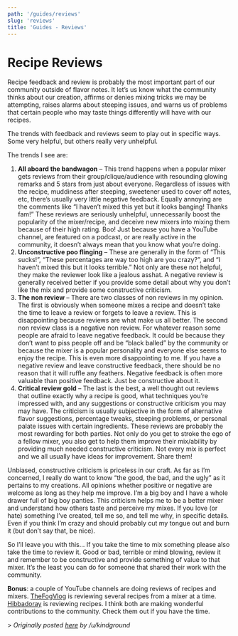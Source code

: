 ```yaml
---
path: '/guides/reviews'
slug: 'reviews'
title: 'Guides - Reviews'
---
```


# Recipe Reviews

Recipe feedback and review is probably the most important part of our community outside of flavor notes. It let’s us know what the community thinks about our creation, affirms or denies mixing tricks we may be attempting, raises alarms about steeping issues, and warns us of problems that certain people who may taste things differently will have with our recipes.

The trends with feedback and reviews seem to play out in specific ways. Some very helpful, but others really very unhelpful.

The trends I see are:

1.  **All aboard the bandwagon**  – This trend happens when a popular mixer gets reviews from their group/clique/audience with resounding glowing remarks and 5 stars from just about everyone. Regardless of issues with the recipe, muddiness after steeping, sweetener used to cover off notes, etc, there’s usually very little negative feedback. Equally annoying are the comments like “I haven’t mixed this yet but it looks banging! Thanks fam!” These reviews are seriously unhelpful, unnecessarily boost the popularity of the mixer/recipe, and deceive new mixers into mixing them because of their high rating. Boo! Just because you have a YouTube channel, are featured on a podcast, or are really active in the community, it doesn’t always mean that you know what you’re doing.
2.  **Unconstructive poo flinging**  – These are generally in the form of “This sucks!”, “These percentages are way too high are you crazy?”, and “I haven’t mixed this but it looks terrible.” Not only are these not helpful, they make the reviewer look like a jealous asshat. A negative review is generally received better if you provide some detail about why you don’t like the mix and provide some constructive criticism.
3.  **The non review**  – There are two classes of non reviews in my opinion. The first is obviously when someone mixes a recipe and doesn’t take the time to leave a review or forgets to leave a review. This is disappointing because reviews are what make us all better. The second non review class is a negative non review. For whatever reason some people are afraid to leave negative feedback. It could be because they don’t want to piss people off and be “black balled” by the community or because the mixer is a popular personality and everyone else seems to enjoy the recipe. This is even more disappointing to me. If you have a negative review and leave constructive feedback, there should be no reason that it will ruffle any feathers. Negative feedback is often more valuable than positive feedback. Just be constructive about it.
4.  **Critical review gold**  – The last is the best, a well thought out reviews that outline exactly why a recipe is good, what techniques you’re impressed with, and any suggestions or constructive criticism you may may have. The criticism is usually subjective in the form of alternative flavor suggestions, percentage tweaks, steeping problems, or personal palate issues with certain ingredients. These reviews are probably the most rewarding for both parties. Not only do you get to stroke the ego of a fellow mixer, you also get to help them improve their mix/ability by providing much needed constructive criticism. Not every mix is perfect and we all usually have ideas for improvement. Share them!

Unbiased, constructive criticism is priceless in our craft. As far as I’m concerned, I really do want to know “the good, the bad, and the ugly” as it pertains to my creations. All opinions whether positive or negative are welcome as long as they help me improve. I’m a big boy and I have a whole drawer full of big boy panties. This criticism helps me to be a better mixer and understand how others taste and perceive my mixes. If you love (or hate) something I’ve created, tell me so, and tell me why, in specific details. Even if you think I’m crazy and should probably cut my tongue out and burn it (but don’t say that, be nice).

So I’ll leave you with this… If you take the time to mix something please also take the time to review it. Good or bad, terrible or mind blowing, review it and remember to be constructive and provide something of value to that mixer. It’s the least you can do for someone that shared their work with the community.

**Bonus**: a couple of YouTube channels are doing reviews of recipes and mixers. [TheFogVlog](https://www.youtube.com/channel/UC1W5UVScPHoFyJO3o8S-YSg) is reviewing several recipes from a mixer at a time. [Hibbadoray](https://www.youtube.com/channel/UCFJiizdsKmPufY39iKGAz8w) is reviewing recipes. I think both are making wonderful contributions to the community. Check them out if you have the time.

&gt; _Originally posted  [here](https://redd.it/a0fdtm)  by /u/kindground_